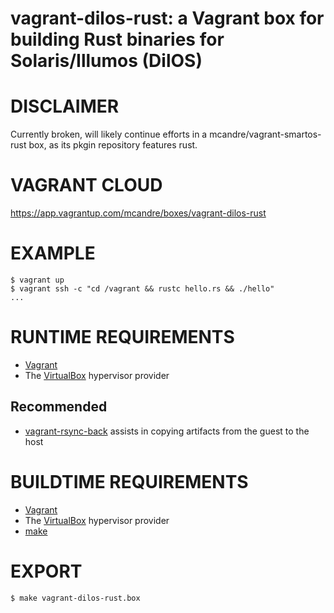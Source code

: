 # vagrant-dilos-rust: a Vagrant box for building Rust binaries for Solaris/Illumos (DilOS)

# DISCLAIMER

Currently broken, will likely continue efforts in a mcandre/vagrant-smartos-rust box, as its pkgin repository features rust.

# VAGRANT CLOUD

https://app.vagrantup.com/mcandre/boxes/vagrant-dilos-rust

# EXAMPLE

```console
$ vagrant up
$ vagrant ssh -c "cd /vagrant && rustc hello.rs && ./hello"
...
```

# RUNTIME REQUIREMENTS

* [Vagrant](https://www.vagrantup.com)
* The [VirtualBox](https://www.virtualbox.org) hypervisor provider

## Recommended

* [vagrant-rsync-back](https://github.com/smerrill/vagrant-rsync-back) assists in copying artifacts from the guest to the host

# BUILDTIME REQUIREMENTS

* [Vagrant](https://www.vagrantup.com)
* The [VirtualBox](https://www.virtualbox.org) hypervisor provider
* [make](https://www.gnu.org/software/make/)

# EXPORT

```console
$ make vagrant-dilos-rust.box
```
